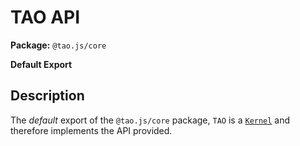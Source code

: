 # TAO API

**Package:** `@tao.js/core`

**Default Export**

## Description

The _default_ export of the `@tao.js/core` package, `TAO` is a [`Kernel`](kernel.md) and therefore
implements the API provided.
